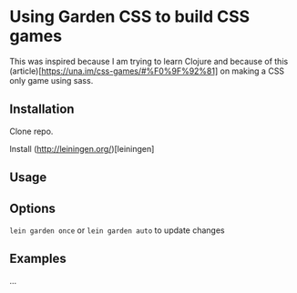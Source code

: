 # Using Garden CSS to build CSS games

This was inspired because I am trying to learn Clojure and because of this (article)[https://una.im/css-games/#%F0%9F%92%81] on making
a CSS only game using sass.

## Installation

Clone repo.

Install (http://leiningen.org/)[leiningen]

## Usage

## Options

`lein garden once`
or
`lein garden auto` to update changes

## Examples

...
